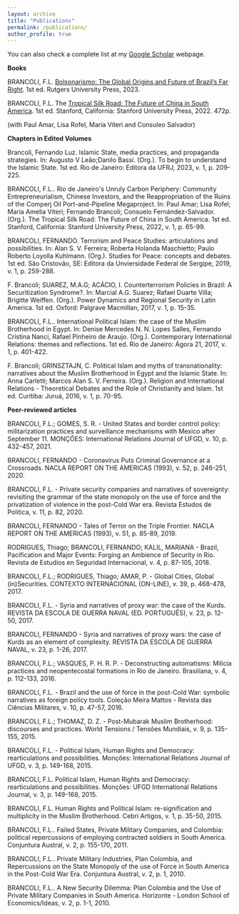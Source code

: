 ```yaml
---
layout: archive
title: "Publications"
permalink: /publications/
author_profile: true
---
```



You can also check a complete list at my [Google Scholar](https://scholar.google.com/citations?user=7tK2RmUAAAAJ&hl=en) webpage.


**Books**

BRANCOLI, F.L. [Bolsonarismo: The Global Origins and Future of Brazil’s Far Right](https://www.rutgersuniversitypress.org/bolsonarismo/9781978838550/). 1st ed. Rutgers University Press, 2023.

BRANCOLI, F.L. The [Tropical Silk Road: The Future of China in South America](https://www.sup.org/books/title/?id=34134). 1st ed. Stanford, California: Stanford University Press, 2022. 472p.

(with Paul Amar, Lisa Rofel, Maria Viteri and Consuleo Salvador)

**Chapters in Edited Volumes**

Brancoli, Fernando Luz. Islamic State, media practices, and propaganda strategies. In: Augusto V Leão;Danilo Bassi. (Org.). To begin to understand the Islamic State. 1st ed. Rio de Janeiro: Editora da UFRJ, 2023, v. 1, p. 209-225.

BRANCOLI, F.L.. Rio de Janeiro's Unruly Carbon Periphery: Community Entrepreneurialism, Chinese Investors, and the Reappropriation of the Ruins of the Comperj Oil Port-and-Pipeline Megaproject. In: Paul Amar; Lisa Rofel; Maria Amelia Viteri; Fernando Brancoli; Consuelo Fernández-Salvador. (Org.). The Tropical Silk Road: The Future of China in South America. 1st ed. Stanford, California: Stanford University Press, 2022, v. 1, p. 65-99.

BRANCOLI, FERNANDO. Terrorism and Peace Studies: articulations and possibilities. In: Alan S. V. Ferreira; Roberta Holanda Maschietto; Paulo Roberto Loyolla Kuhlmann. (Org.). Studies for Peace: concepts and debates. 1st ed. São Cristovão, SE: Editora da Unviersidade Federal de Sergipe, 2019, v. 1, p. 259-288.

F. Brancoli; SUAREZ, M.A.G; ACÁCIO, I. Counterterrorism Policies in Brazil: A Securitization Syndrome?. In: Marcial A.G. Suarez; Rafael Duarte Villa; Brigitte Weiffen. (Org.). Power Dynamics and Regional Security in Latin America. 1st ed. Oxford: Palgrave Macmillan, 2017, v. 1, p. 15-35.

BRANCOLI, F.L.. International Political Islam: the case of the Muslim Brotherhood in Egypt. In: Denise Mercedes N. N. Lopes Salles, Fernando Cristina Nanci, Rafael Pinheiro de Araujo. (Org.). Contemporary International Relations: themes and reflections. 1st ed. Rio de Janeiro: Ágora 21, 2017, v. 1, p. 401-422.

F. Brancoli; GRINSZTAJN, C. Political Islam and myths of transnationality: narratives about the Muslim Brotherhood in Egypt and the Islamic State. In: Anna Carletti; Marcos Alan S. V. Ferreira. (Org.). Religion and International Relations - Theoretical Debates and the Role of Christianity and Islam. 1st ed. Curitiba: Juruá, 2016, v. 1, p. 70-95.

**Peer-reviewed articles**

BRANCOLI, F.L.; GOMES, S. R. - United States and border control policy: militarization practices and surveillance mechanisms with Mexico after September 11. MONÇÕES: International Relations Journal of UFGD, v. 10, p. 432-457, 2021.

BRANCOLI, FERNANDO - Coronavirus Puts Criminal Governance at a Crossroads. NACLA REPORT ON THE AMERICAS (1993), v. 52, p. 246-251, 2020.

BRANCOLI, F.L. - Private security companies and narratives of sovereignty: revisiting the grammar of the state monopoly on the use of force and the privatization of violence in the post-Cold War era. Revista Estudos de Politica, v. 11, p. 82, 2020.

BRANCOLI, FERNANDO - Tales of Terror on the Triple Frontier. NACLA REPORT ON THE AMERICAS (1993), v. 51, p. 85-89, 2019.

RODRIGUES, Thiago; BRANCOLI, FERNANDO; KALIL, MARIANA - Brazil, Pacification and Major Events: Forging an Ambience of Security in Rio. Revista de Estudios en Seguridad Internacional, v. 4, p. 87-105, 2018.

BRANCOLI, F.L.; RODRIGUES, Thiago; AMAR, P. - Global Cities, Global (in)Securities. CONTEXTO INTERNACIONAL (ON-LINE), v. 39, p. 468-478, 2017.

BRANCOLI, F.L. - Syria and narratives of proxy war: the case of the Kurds. REVISTA DA ESCOLA DE GUERRA NAVAL (ED. PORTUGUÊS), v. 23, p. 12-50, 2017.

BRANCOLI, FERNANDO - Syria and narratives of proxy wars: the case of Kurds as an element of complexity. REVISTA DA ESCOLA DE GUERRA NAVAL, v. 23, p. 1-26, 2017.

BRANCOLI, F.L.; VASQUES, P. H. R. P. - Deconstructing automatisms: Milicia practices and neopentecostal formations in Rio de Janeiro. Brasiliana, v. 4, p. 112-133, 2016.

BRANCOLI, F.L. - Brazil and the use of force in the post-Cold War: symbolic narratives as foreign policy tools. Coleção Meira Mattos - Revista das Ciências Militares, v. 10, p. 47-57, 2016.

BRANCOLI, F.L.; THOMAZ, D. Z. - Post-Mubarak Muslim Brotherhood: discourses and practices. World Tensions / Tensões Mundiais, v. 9, p. 135-155, 2015.

BRANCOLI, F.L. - Political Islam, Human Rights and Democracy: rearticulations and possibilities. Monções: International Relations Journal of UFGD, v. 3, p. 149-168, 2015.

BRANCOLI, F.L. Political Islam, Human Rights and Democracy: rearticulations and possibilities. Monções: UFGD International Relations Journal, v. 3, p. 149-168, 2015.

BRANCOLI, F.L. Human Rights and Political Islam: re-signification and multiplicity in the Muslim Brotherhood. Cebri Artigos, v. 1, p. 35-50, 2015.

BRANCOLI, F.L.. Failed States, Private Military Companies, and Colombia: political repercussions of employing contracted soldiers in South America. Conjuntura Austral, v. 2, p. 155-170, 2011.

BRANCOLI, F.L.. Private Military Industries, Plan Colombia, and Repercussions on the State Monopoly of the use of Force in South America in the Post-Cold War Era. Conjuntura Austral, v. 2, p. 1, 2010.

BRANCOLI, F.L.. A New Security Dilemma: Plan Colombia and the Use of Private Military Companies in South America. Horizonte - London School of Economics/Ideas, v. 2, p. 1-1, 2010.
